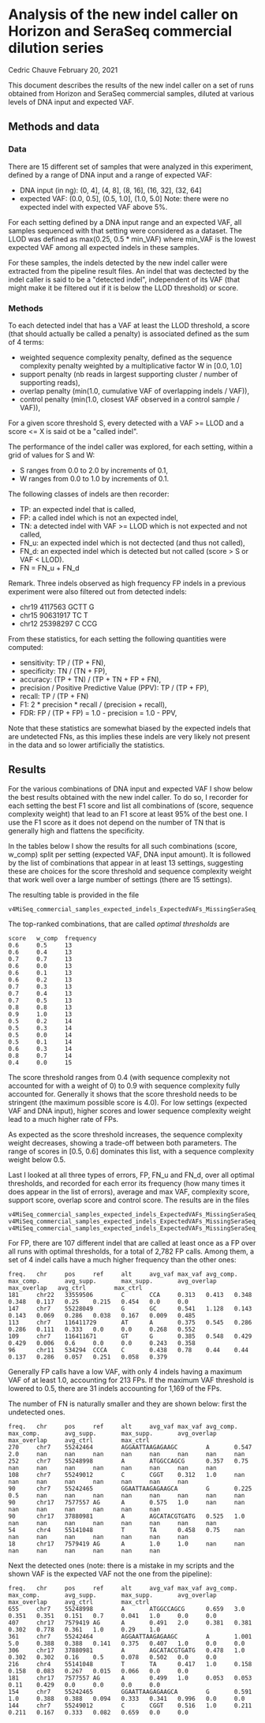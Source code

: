 # Analysis of the new indel caller on Horizon and SeraSeq commercial dilution series
Cedric Chauve
February 20, 2021

This document describes the results of the new indel caller on a set of runs
obtained from Horizon and SeraSeq commercial samples, diluted at various levels
of DNA input and expected VAF.

## Methods and data

### Data
There are 15 different set of samples that were analyzed in this experiment,
defined by a range of DNA input and a range of expected VAF:
- DNA input (in ng): (0, 4], (4, 8], (8, 16], (16, 32], (32, 64]
- expected VAF: (0.0, 0.5], (0.5, 1.0], (1.0, 5.0]
Note: there were no expected indel with expected VAF above 5%.

For each setting defined by a DNA input range and an expected VAF, all samples
sequenced with that setting were considered as a dataset. The LLOD was defined
as max(0.25, 0.5 * min_VAF) where min_VAF is the lowest expected VAF among all
expected indels in these samples.

For these samples, the indels detected by the new indel caller were extracted
from the pipeline result files. An indel that was dectected by the indel caller
is said to be a "detected indel", independent of its VAF (that might make it be
filtered out if it is below the LLOD threshold) or score.

### Methods
To each detected indel that has a VAF at least the LLOD threshold, a score
(that should  actually be called a penalty) is associated defined as the sum
of 4 terms:
- weighted sequence complexity penalty, defined as the sequence complexity
  penalty weighted by a multiplicative factor W in [0.0, 1.0]
- support penalty (nb reads in largest supporting cluster / number of supporting
  reads),
- overlap penalty (min(1.0, cumulative VAF of overlapping indels / VAF)),
- control penalty (min(1.0, closest VAF observed in a control sample / VAF)),

For a given score threshold S, every detected with a VAF >= LLOD and a
score <= X is said ot be a "called indel".

The performance of the indel caller was explored, for each setting, within a
grid of values for S and W:
- S ranges from 0.0 to 2.0 by increments of 0.1,
- W ranges from 0.0 to 1.0 by increments of 0.1.

The following classes of indels are then recorder:
- TP: an expected indel that is called,
- FP: a called indel which is not an expected indel,
- TN: a detected indel with VAF >= LLOD which is not expected and not called,
- FN_u: an expected indel which is not dectected (and thus not called),
- FN_d: an expected indel which is detected but not called (score > S or VAF < LLOD).
- FN = FN_u + FN_d

Remark. Three indels observed as high frequency FP indels in a previous
experiment were also filtered out from detected indels:
- chr19 4117563 GCTT  G
- chr15 90631917  TC T
- chr12 25398297  C CCG

From these statistics, for each setting the following quantities were computed:
- sensitivity: TP / (TP + FN),
- specificity: TN / (TN + FP),
- accuracy: (TP + TN) / (TP + TN + FP + FN),
- precision / Positive Predictive Value (PPV): TP / (TP + FP),
- recall: TP / (TP + FN)
- F1: 2 * precision * recall / (precision + recall),
- FDR: FP / (TP + FP) = 1.0 - precision = 1.0 - PPV,

Note that these statistics are somewhat biased by the expected indels that are
undetected FNs, as this implies these indels are very likely not present in the
data and so lower artificially the statistics.

## Results

For the various combinations of DNA input and expected VAF I show below the best
results obtained with the new indel caller. To do so, I recorder for each
setting the best F1 score and list all combinations of (score, sequence
complexity weight) that lead to an F1 score at least 95% of the best one.
I use the F1 score as it does not depend on the number of TN that is generally
high and flattens the specificity.

In the tables below I show the results for all such combinations (score, w_comp)
split per setting (expected VAF, DNA input amount). It is followed by the list
of combinations that appear in at least 13 settings, suggesting these are
choices for the score threshold and sequence complexity weight that work well
over a large number of settings (there are 15 settings).

The resulting table is provided in the file
```
v4MiSeq_commercial_samples_expected_indels_ExpectedVAFs_MissingSeraSeq_VAF_NG_F1_095.txt
```

The top-ranked combinations, that are called *optimal thresholds*  are
```
score   w_comp  frequency
0.6     0.5     13
0.6     0.4     13
0.7     0.7     13
0.6     0.0     13
0.6     0.1     13
0.6     0.2     13
0.7     0.3     13
0.7     0.4     13
0.7     0.5     13
0.8     0.8     13
0.9     1.0     13
0.5     0.2     14
0.5     0.3     14
0.5     0.0     14
0.5     0.1     14
0.6     0.3     14
0.8     0.7     14
0.4     0.0     15
```

The score threshold ranges from 0.4 (with sequence complexity not accounted for
with a weight of 0) to 0.9 with sequence complexity fully accounted for.
Generally it shows that the score threshold needs to be stringent (the maximum
possible score is 4.0). For low settings (expected VAF and DNA input), higher
scores and lower sequence complexity weight lead to a much higher rate of FPs.

As expected as the score threshold increases, the sequence complexity weight
decreases, showing a trade-off between both parameters. The range of scores
in [0.5, 0.6] dominates this list, with a sequence complexity weight below 0.5.

Last I looked at all three types of errors, FP, FN_u and FN_d, over all optimal
thresholds, and recorded for each error its frequency (how many times it does
appear in the list of errors), average and max VAF, complexity score, support
score, overlap score and control score. The results are in the files
```
v4MiSeq_commercial_samples_expected_indels_ExpectedVAFs_MissingSeraSeq_optimal_thresholds_with_blacklist_FP.txt
v4MiSeq_commercial_samples_expected_indels_ExpectedVAFs_MissingSeraSeq_optimal_thresholds_with_blacklist_FN_u.txt
v4MiSeq_commercial_samples_expected_indels_ExpectedVAFs_MissingSeraSeq_optimal_thresholds_with_blacklist_FN_d.txt
```

For FP, there are 107 different indel that are called at least once as a FP over
all runs with optimal thresholds, for a total of 2,782 FP calls. Among them, a
set of 4 indel calls have a much higher frequency than the other ones:
```
freq.   chr     pos     ref     alt     avg_vaf max_vaf avg_comp.       max_comp.       avg_supp.       max_supp.       avg_overlap     max_overlap   avg_ctrl        max_ctrl
181     chr22   33559506        C       CCA     0.313   0.413   0.348   0.348   0.117   0.25    0.215   0.454   0.0     0.0
147     chr7    55228049        G       GC      0.541   1.128   0.143   0.143   0.069   0.286   0.038   0.167   0.009   0.485
113     chr7    116411729       AT      A       0.375   0.545   0.286   0.286   0.111   0.333   0.0     0.0     0.268   0.552
109     chr7    116411671       GT      G       0.385   0.548   0.429   0.429   0.006   0.6     0.0     0.0     0.243   0.358
96      chr11   534294  CCCA    C       0.438   0.78    0.44    0.44    0.137   0.286   0.057   0.251   0.058   0.379
```

Generally FP calls have a low VAF, with only 4 indels having a maximum VAF of
at least 1.0, accounting for 213 FPs. If the maximum VAF threshold is lowered
to 0.5, there are 31 indels accounting for 1,169 of the FPs.

The number of FN is naturally smaller and they are shown below: first the
undetected ones.
```
freq.   chr     pos     ref     alt     avg_vaf max_vaf avg_comp.       max_comp.       avg_supp.       max_supp.       avg_overlap     max_overlap     avg_ctrl        max_ctrl
270     chr7    55242464        AGGAATTAAGAGAAGC        A       0.547   2.0     nan     nan     nan     nan     nan     nan     nan     nan
252     chr7    55248998        A       ATGGCCAGCG      0.357   0.75    nan     nan     nan     nan     nan     nan     nan     nan
108     chr7    55249012        C       CGGT    0.312   1.0     nan     nan     nan     nan     nan     nan     nan     nan
90      chr7    55242465        GGAATTAAGAGAAGCA        G       0.225   0.5     nan     nan     nan     nan     nan     nan     nan     nan
90      chr17   7577557 AG      A       0.575   1.0     nan     nan     nan     nan     nan     nan     nan     nan
90      chr17   37880981        A       AGCATACGTGATG   0.525   1.0     nan     nan     nan     nan     nan     nan     nan     nan
54      chr4    55141048        T       TA      0.458   0.75    nan     nan     nan     nan     nan     nan     nan     nan
18      chr17   7579419 AG      A       1.0     1.0     nan     nan     nan     nan     nan     nan     nan     nan
```
Next the detected ones (note: there is a mistake in my scripts and the shown VAF
is the expected VAF not the one from the pipeline):
```
freq.   chr     pos     ref     alt     avg_vaf max_vaf avg_comp.       max_comp.       avg_supp.       max_supp.       avg_overlap     max_overlap     avg_ctrl        max_ctrl
655     chr7    55248998        A       ATGGCCAGCG      0.659   3.0     0.351   0.351   0.151   0.7     0.041   1.0     0.0     0.0
407     chr17   7579419 AG      A       0.491   2.0     0.381   0.381   0.302   0.778   0.361   1.0     0.29    1.0
361     chr7    55242464        AGGAATTAAGAGAAGC        A       1.001   5.0     0.388   0.388   0.141   0.375   0.407   1.0     0.0     0.0
306     chr17   37880981        A       AGCATACGTGATG   0.478   1.0     0.302   0.302   0.16    0.5     0.078   0.502   0.0     0.0
216     chr4    55141048        T       TA      0.417   1.0     0.158   0.158   0.083   0.267   0.015   0.066   0.0     0.0
181     chr17   7577557 AG      A       0.499   1.0     0.053   0.053   0.11    0.429   0.0     0.0     0.0     0.0
154     chr7    55242465        GGAATTAAGAGAAGCA        G       0.591   1.0     0.388   0.388   0.094   0.333   0.341   0.996   0.0     0.0
144     chr7    55249012        C       CGGT    0.516   1.0     0.211   0.211   0.167   0.333   0.082   0.659   0.0     0.0
```
